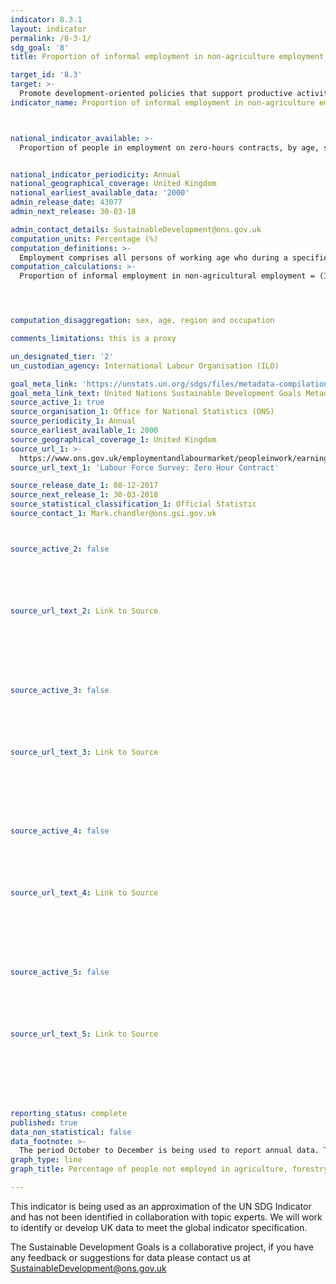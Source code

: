 ```yaml
---
indicator: 8.3.1
layout: indicator
permalink: /8-3-1/
sdg_goal: '8'
title: Proportion of informal employment in non-agriculture employment, by sex

target_id: '8.3'
target: >-
  Promote development-oriented policies that support productive activities, decent job creation, entrepreneurship, creativity and innovation, and encourage the formalization and growth of micro-, small- and medium-sized enterprises, including through access to financial services
indicator_name: Proportion of informal employment in non-agriculture employment, by sex



national_indicator_available: >-
  Proportion of people in employment on zero-hours contracts, by age, sex, region, and occupation 


national_indicator_periodicity: Annual
national_geographical_coverage: United Kingdom
national_earliest_available_data: '2000'
admin_release_date: 43077
admin_next_release: 30-03-18

admin_contact_details: SustainableDevelopment@ons.gov.uk
computation_units: Percentage (%)
computation_definitions: >-
  Employment comprises all persons of working age who during a specified brief period, such as one week or one day, were either in paid employment (whether at work or with a job but not at work) or in selfemployment (whether at work or with an enterprise but not at work). Informal employment comprises persons who in their main or secondary jobs were in one of the following categories: Own-account workers, employers and members of producers’ cooperatives employed in their own informal sector enterprises (the characteristics of the enterprise determine the informal nature of their jobs); Own-account workers engaged in the production of goods exclusively for own final use by their household (e.g. subsistence farming); Contributing family workers, regardless of whether they work in formal or informal sector enterprises (they usually do not have explicit, written contracts of employment, and are not subject to labour legislation, social security regulations, collective agreements, etc., which determines the informal nature of their jobs); Employees holding informal jobs, whether employed by formal sector enterprises, informal sector enterprises, or as paid domestic workers by households (employees are considered to have informal jobs if their employment relationship is, in law or in practice, not subject to national labour legislation, income taxation, social protection or entitlement to certain employment benefits). An enterprise belongs to the informal sector if it fulfils the three following conditions: It is an unincorporated enterprise (it is not constituted as a legal entity separate from its owners, and it is owned and controlled by one or more members of one or more households, and it is not a quasi-corporation: it does not have a complete set of accounts, including balance sheets); It is a market enterprise (it sells at least some of the goods or services it produces); The enterprise is not registered or the employees of the enterprise are not registered or the number of persons engaged on a continuous basis is below a threshold determined by the country.
computation_calculations: >-
  Proportion of informal employment in non-agricultural employment = (Informal employment in non-agricultural activities / Total employment in non-agricultural activities) * 100




computation_disaggregation: sex, age, region and occupation 

comments_limitations: this is a proxy 

un_designated_tier: '2'
un_custodian_agency: International Labour Organisation (ILO)

goal_meta_link: 'https://unstats.un.org/sdgs/files/metadata-compilation/Metadata-Goal-8.pdf'
goal_meta_link_text: United Nations Sustainable Development Goals Metadata (PDF 231 KB)
source_active_1: true
source_organisation_1: Office for National Statistics (ONS)
source_periodicity_1: Annual
source_earliest_available_1: 2000
source_geographical_coverage_1: United Kingdom
source_url_1: >-
  https://www.ons.gov.uk/employmentandlabourmarket/peopleinwork/earningsandworkinghours/datasets/zerohourssummarydatatables
source_url_text_1: 'Labour Force Survey: Zero Hour Contract'

source_release_date_1: 08-12-2017
source_next_release_1: 30-03-2018
source_statistical_classification_1: Official Statistic 
source_contact_1: Mark.chandler@ons.gsi.gov.uk



source_active_2: false






source_url_text_2: Link to Source








source_active_3: false






source_url_text_3: Link to Source








source_active_4: false






source_url_text_4: Link to Source








source_active_5: false






source_url_text_5: Link to Source








reporting_status: complete
published: true
data_non_statistical: false
data_footnote: >-
  The period October to December is being used to report annual data. The date on the X axis is the year at the start of the period.
graph_type: line
graph_title: Percentage of people not employed in agriculture, forestry and  fishing

---
```

This indicator is being used as an approximation of the UN SDG Indicator and has not been identified in collaboration with topic experts. We will work to identify or develop UK data to meet the global indicator specification.
  
The Sustainable Development Goals is a collaborative project, if you have any feedback or suggestions for data please contact us at <SustainableDevelopment@ons.gov.uk>


